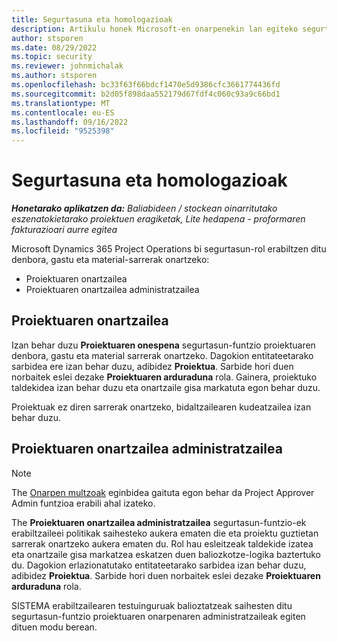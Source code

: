 ```yaml
---
title: Segurtasuna eta homologazioak
description: Artikulu honek Microsoft-en onarpenekin lan egiteko segurtasun-konfigurazioari buruzko informazioa eskaintzen du Dynamics 365 Project Operations.
author: stsporen
ms.date: 08/29/2022
ms.topic: security
ms.reviewer: johnmichalak
ms.author: stsporen
ms.openlocfilehash: bc33f63f66bdcf1470e5d9386cfc3661774436fd
ms.sourcegitcommit: b2d05f898daa552179d67fdf4c060c93a9c66bd1
ms.translationtype: MT
ms.contentlocale: eu-ES
ms.lasthandoff: 09/16/2022
ms.locfileid: "9525398"
---
```

# <a name="security-and-approvals"></a>Segurtasuna eta homologazioak

_**Honetarako aplikatzen da:** Baliabideen / stockean oinarritutako eszenatokietarako proiektuen eragiketak, Lite hedapena - proformaren fakturazioari aurre egitea_

Microsoft Dynamics 365 Project Operations bi segurtasun-rol erabiltzen ditu denbora, gastu eta material-sarrerak onartzeko:

- Proiektuaren onartzailea
- Proiektuaren onartzailea administratzailea

## <a name="project-approver"></a>Proiektuaren onartzailea

Izan behar duzu **Proiektuaren onespena** segurtasun-funtzio proiektuaren denbora, gastu eta material sarrerak onartzeko. Dagokion entitateetarako sarbidea ere izan behar duzu, adibidez **Proiektua**. Sarbide hori duen norbaitek eslei dezake **Proiektuaren arduraduna** rola. Gainera, proiektuko taldekidea izan behar duzu eta onartzaile gisa markatuta egon behar duzu.

Proiektuak ez diren sarrerak onartzeko, bidaltzailearen kudeatzailea izan behar duzu.

## <a name="project-approver-admin"></a>Proiektuaren onartzailea administratzailea

> [!NOTE]
> The [Onarpen multzoak](approval-sets.md) eginbidea gaituta egon behar da Project Approver Admin funtzioa erabili ahal izateko.

The **Proiektuaren onartzailea administratzailea** segurtasun-funtzio-ek erabiltzaileei politikak saihesteko aukera ematen die eta proiektu guztietan sarrerak onartzeko aukera ematen du. Rol hau esleitzeak taldekide izatea eta onartzaile gisa markatzea eskatzen duen baliozkotze-logika baztertuko du. Dagokion erlazionatutako entitateetarako sarbidea izan behar duzu, adibidez **Proiektua**. Sarbide hori duen norbaitek eslei dezake **Proiektuaren arduraduna** rola.

SISTEMA erabiltzailearen testuinguruak balioztatzeak saihesten ditu segurtasun-funtzio proiektuaren onarpenaren administratzaileak egiten dituen modu berean.
